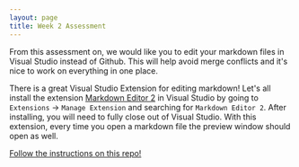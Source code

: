 ```yaml
---
layout: page
title: Week 2 Assessment
---
```


From this assessment on, we would like you to edit your markdown files in Visual Studio instead of Github. This will help avoid merge conflicts and it's nice to work on everything in one place. 

There is a great Visual Studio Extension for editing markdown! Let's all install the extension [Markdown Editor 2](https://marketplace.visualstudio.com/items?itemName=MadsKristensen.MarkdownEditor2) in Visual Studio by going to `Extensions` -> `Manage Extension` and searching for `Markdown Editor 2`. After installing, you will need to fully close out of Visual Studio. With this extension, every time you open a markdown file the preview window should open as well.

[Follow the instructions on this repo!](https://github.com/turingschool-examples/Launch_3448)
